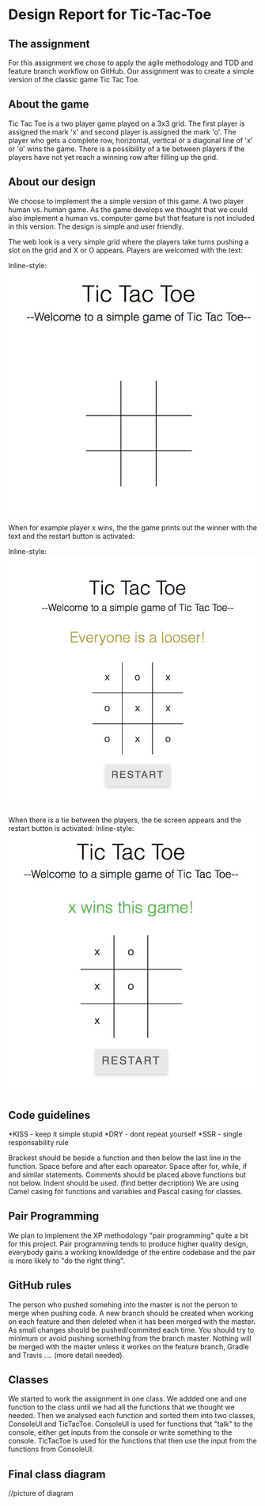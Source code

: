 Design Report for Tic-Tac-Toe
==============================

The assignment
----------------
For this assignment we chose to apply the agile methodology and TDD and feature branch workflow on GitHub. Our assignment was to create a simple version of the classic game Tic Tac Toe. 

About the game
----------------
Tic Tac Toe is a two player game played on a 3x3 grid. The first player is assigned the mark 'x' and second player is assigned the mark 'o'. The player who gets a complete row, horizontal, vertical or a diagonal line of 'x' or 'o' wins the game. There is a possibility of a tie between players if the players have not yet reach a winning row after filling up the grid.

About our design 
----------------
We choose to implement the a simple version of this game. A two player human vs. human game. As the game develops we thought that we could also implement a human vs. computer game but that feature is not included in this version. The design is simple and user friendly. 

The web look is a very simple grid where the players take turns pushing a slot on the grid and X or O appears. Players are welcomed with the text: 

Inline-style: 
![alt text](https://github.com/Bazinga5/tic-tac-toe/blob/master/markdown/empty.jpg)

When for example player x wins, the the game prints out the winner with the text and the restart button is activated:

Inline-style: 
![alt text](https://github.com/Bazinga5/tic-tac-toe/blob/master/markdown/tie.jpg)

When there is a tie between the players, the tie screen appears and the restart button is activated:
Inline-style: 
![alt text](https://github.com/Bazinga5/tic-tac-toe/blob/master/markdown/xwins.jpg)


Code guidelines
----------------

*KISS - keep it simple stupid
*DRY - dont repeat yourself
*SSR - single responsability rule

Brackest should be beside a function and then below the last line in the function. 
Space before and after each opareator. 
Space after for, while, if and similar statements. 
Comments should be placed above functions but not below. 
Indent should be used. (find better decription)
We are using Camel casing for functions and variables and Pascal casing for classes.

Pair Programming
------------------
We plan to implement the XP methodology "pair programming" quite a bit for this project. Pair programming tends to produce higher quality design, everybody gains a working knowldedge of the entire codebase and the pair is more likely to "do the right thing".

GitHub rules
----------------
The person who pushed somehing into the master is not the person to merge  when pushing code. 
A new branch should be created when working on each feature and then deleted when it has been merged with the master. 
As small changes should be pushed/commited each time. 
You should try to minimum or avoid pushing something from the branch master. 
Nothing will be merged with the master unless it workes on the feature branch, Gradle and Travis  .... (more detail needed).

Classes
----------------
We started to work the assignment in one class. We addded one and one function to the class until we had all the functions that we thought we needed. Then we analysed each function and sorted them into two classes, ConsoleUI and TicTacToe. ConsoleUI is used for functions that "talk" to the console, either get inputs from the console or write something to the console. TicTacToe is used for the functions that then use the input from the functions from ConsoleUI.

Final class diagram
----------------
//picture of diagram

